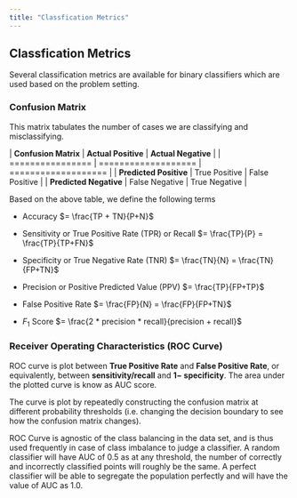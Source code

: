 ```yaml
---
title: "Classfication Metrics"
---
```


## Classfication Metrics

Several classification metrics are available for binary classifiers which are used based on the problem setting.

### Confusion Matrix

This matrix tabulates the number of cases we are classifying and misclassifying.

| **Confusion Matrix** | **Actual Positive** | **Actual Negative** |
| ================ | =================== | =================== |
| **Predicted Positive** | True Positive | False Positive |
| **Predicted Negative** | False Negative | True Negative |

Based on the above table, we define the following terms

-   Accuracy $= \frac{TP + TN}{P+N}$

-   Sensitivity or True Positive Rate (TPR) or Recall $= \frac{TP}{P} = \frac{TP}{TP+FN}$

-   Specificity or True Negative Rate (TNR) $= \frac{TN}{N} = \frac{TN}{FP+TN}$

-   Precision or Positive Predicted Value (PPV) $= \frac{TP}{FP+TP}$

-   False Positive Rate $= \frac{FP}{N} = \frac{FP}{FP+TN}$

-   $F_{1}$ Score $= \frac{2 * precision * recall}{precision + recall}$

### Receiver Operating Characteristics (ROC Curve)

ROC curve is plot between **True Positive Rate** and **False Positive Rate**, or equivalently, between **sensitivity/recall** and **$1 -$ specificity**. The area under the plotted curve is know as AUC score.

The curve is plot by repeatedly constructing the confusion matrix at different probability thresholds (i.e. changing the decision boundary to see how the confusion matrix changes).

ROC Curve is agnostic of the class balancing in the data set, and is thus used frequently in case of class imbalance to judge a classifier. A random classifier will have AUC of $0.5$ as at any threshold, the number of correctly and incorrectly classified points will roughly be the same. A perfect classifier will be able to segregate the population perfectly and will have the value of AUC as $1.0$.
